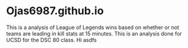 # Ojas6987.github.io
This is a analysis of League of Legends wins based on whether or not teams are leading in kill stats at 15 minutes. This is an analysis done for UCSD for the DSC 80 class.
Hi
asdfs